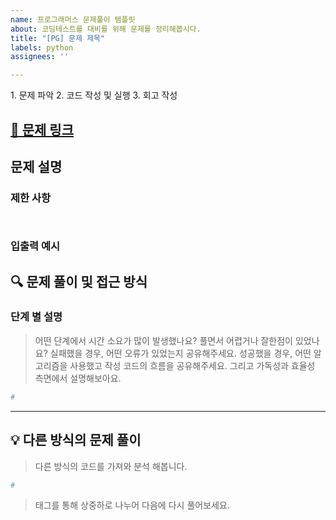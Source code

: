 ```yaml
---
name: 프로그래머스 문제풀이 템플릿
about: 코딩테스트를 대비를 위해 문제를 정리해봅시다.
title: "[PG] 문제 제목"
labels: python
assignees: ''

---
```


<aside>
1. 문제 파악
2. 코드 작성 및 실행
3. 회고 작성
</aside>

## [🔗 문제 링크](https://school.programmers.co.kr/learn/courses/30/lessons/42842)
## 문제 설명


### 제한 사항
```


```


### 입출력 예시



## 🔍 문제 풀이 및 접근 방식
### 단계 별 설명
> 어떤 단계에서 시간 소요가 많이 발생했나요?
> 풀면서 어렵거나 잘한점이 있었나요?
> 실패했을 경우, 어떤 오류가 있었는지 공유해주세요.
> 성공했을 경우, 어떤 알고리즘을 사용했고 작성 코드의 흐름을 공유해주세요. 그리고 가독성과 효율성 측면에서 설명해보아요.

```python
#

```

---

## 💡 다른 방식의 문제 풀이

> 다른 방식의 코드를 가져와 분석 해봅니다.


```py
#


```

> 태그를 통해 상중하로 나누어 다음에 다시 풀어보세요.
